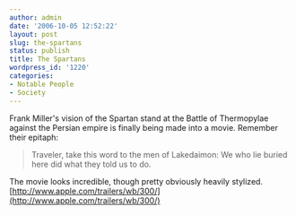 ```yaml
---
author: admin
date: '2006-10-05 12:52:22'
layout: post
slug: the-spartans
status: publish
title: The Spartans
wordpress_id: '1220'
categories:
- Notable People
- Society
---
```


Frank Miller's vision of the Spartan stand at the Battle of Thermopylae
against the Persian empire is finally being made into a movie. Remember
their epitaph:

> Traveler, take this word to the men of Lakedaimon: We who lie buried
> here did what they told us to do.

The movie looks incredible, though pretty obviously heavily stylized.
[http://www.apple.com/trailers/wb/300/](http://www.apple.com/trailers/wb/300/)
